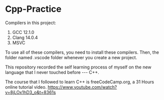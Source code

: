 # Cpp-Practice
Compilers in this project:
1. GCC 12.1.0
2. Clang 14.0.4
3. MSVC

To use all of these compilers, you need to install these compilers. Then, the folder named .vscode folder whenever you create a new project.

This repository recorded the self learning process of myself on the new language that I never touched before --- C++.

The course that I followed to learn C++ is freeCodeCamp.org, a 31 Hours online tutorial video.
https://www.youtube.com/watch?v=8jLOx1hD3_o&t=8361s
